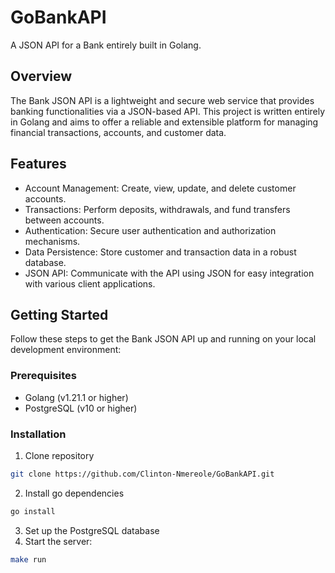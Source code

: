 # GoBankAPI
A JSON API for a Bank entirely built in Golang.

## Overview
The Bank JSON API is a lightweight and secure web service that provides banking functionalities via a JSON-based API. 
This project is written entirely in Golang and aims to offer a reliable and extensible platform for managing financial transactions, accounts, and customer data.

## Features
* Account Management: Create, view, update, and delete customer accounts.
* Transactions: Perform deposits, withdrawals, and fund transfers between accounts.
* Authentication: Secure user authentication and authorization mechanisms.
* Data Persistence: Store customer and transaction data in a robust database.
* JSON API: Communicate with the API using JSON for easy integration with various client applications.

## Getting Started
Follow these steps to get the Bank JSON API up and running on your local development environment:

### Prerequisites
* Golang (v1.21.1 or higher)
* PostgreSQL (v10 or higher)

### Installation
1. Clone repository
  ```bash
  git clone https://github.com/Clinton-Nmereole/GoBankAPI.git
  ```
2. Install go dependencies
  ```bash
  go install
  ```
3. Set up the PostgreSQL database
4. Start the server:
  ```bash
  make run
  ```
